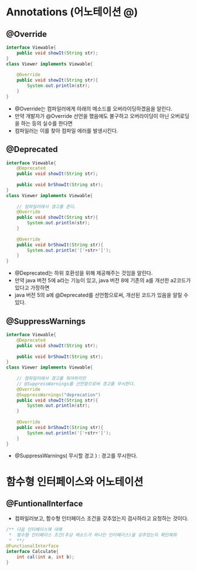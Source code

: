 # Annotations (어노테이션 @)
## @Override
```java
interface Viewable{
    public void showIt(String str);
}
class Viewer implements Viewable{
    
    @Override
    public void showIt(String str){
        System.out.println(str);
    }
}
```
- @Override는 컴파일러에게 아래의 메소드를 오버라이딩하겠음을 알린다.
- 만약 개발자가 @Override 선언을 했음에도 불구하고 오버라이딩이 아닌 오버로딩을 하는 등의 실수를 한다면
- 컴파일러는 이를 찾아 컴파일 에러를 발생시킨다.


## @Deprecated
```java
interface Viewable{
    @Deprecated
    public void showIt(String str);
    
    public void brShowIt(String str);
}
class Viewer implements Viewable{
    
    // 컴파일러에서 경고를 준다.
    @Override
    public void showIt(String str){
        System.out.println(str);
    }
    
    @Override
    public void brShowIt(String str){
        System.out.println('['+str+']');
    }
}
```
- @Deprecated는 하위 호환성을 위해 제공해주는 것임을 알린다.
- 만약 java 버전 5에 a라는 기능이 있고, java 버전 8에 기존의 a를 개선한 a2코드가 있다고 가정하면
- java 버전 5의 a에 @Deprecated를 선언함으로써, 개선된 코드가 있음을 알릴 수 있다. 



## @SuppressWarnings
```java
interface Viewable{
    @Deprecated
    public void showIt(String str);
    
    public void brShowIt(String str);
}
class Viewer implements Viewable{
    
    // 컴파일러에서 경고를 줘야하지만
    // @SuppressWarnings를 선언함으로써 경고를 무시한다.
    @Override
    @SuppressWarnings("deprecation")
    public void showIt(String str){
        System.out.println(str);
    }
    
    @Override
    public void brShowIt(String str){
        System.out.println('['+str+']');
    }
}
```
- @SuppressWarnings( 무시할 경고 ) : 경고를 무시한다.

# 함수형 인터페이스와 어노테이션
## @FuntionalInterface
- 컴파일러보고, 함수형 인터페이스 조건을 갖추었는지 검사하라고 요청하는 것이다.
```java
/** 다음 인터페이스에 대해
 *  함수형 인터페이스 조건(추상 메소드가 하나인 인터페이스)을 갖추었는지 확인해줘
 *  **/
@FunctionalInterface
interface Calculate{
    int cal(int a, int b);
}
```